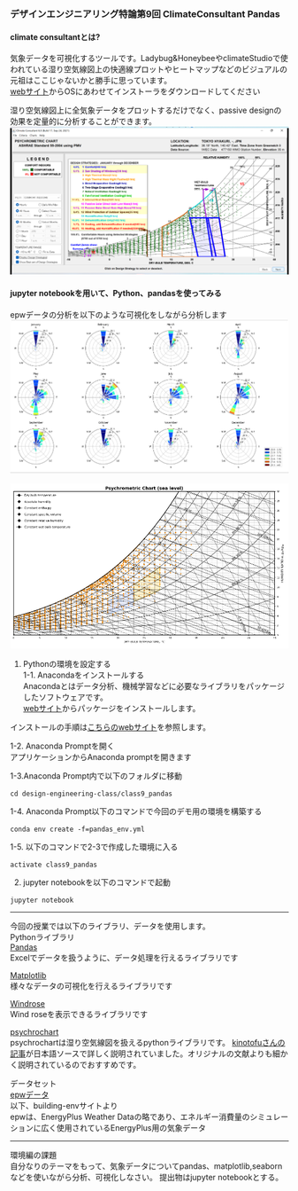 ### デザインエンジニアリング特論第9回 ClimateConsultant Pandas

#### climate consultantとは?

気象データを可視化するツールです。Ladybug&HoneybeeやclimateStudioで使われている湿り空気線図上の快適線プロットやヒートマップなどのビジュアルの元祖はここじゃないかと勝手に思っています。\
[webサイト](https://www.sbse.org/resources/climate-consultant)からOSにあわせてインストーラをダウンロードしてください  

湿り空気線図上に全気象データをプロットするだけでなく、passive designの効果を定量的に分析することができます。  
![psychrometric chart](./img/psychrometric_chart.png)  

#### jupyter notebookを用いて、Python、pandasを使ってみる
epwデータの分析を以下のような可視化をしながら分析します  
![monthly wind rose](./img/windrose.png)

![psychro](./img/pschro.png)

1. Pythonの環境を設定する\
   1-1. Anacondaをインストールする\
   Anacondaとはデータ分析、機械学習などに必要なライブラリをパッケージしたソフトウェアです。\
   [webサイト](https://www.anaconda.com/products/distribution)からパッケージをインストールします。

インストールの手順は[こちらのwebサイト](https://www.python.jp/install/anaconda/windows/install.html)を参照します。

1-2. Anaconda Promptを開く\
アプリケーションからAnaconda promptを開きます

1-3.Anaconda Prompt内で以下のフォルダに移動　　
```
cd design-engineering-class/class9_pandas
```

1-4. Anaconda Prompt以下のコマンドで今回のデモ用の環境を構築する
```
conda env create -f=pandas_env.yml
```

1-5. 以下のコマンドで2-3で作成した環境に入る

```
activate class9_pandas
```

2. jupyter notebookを以下のコマンドで起動

```
jupyter notebook
```


---

今回の授業では以下のライブラリ、データを使用します。\
Pythonライブラリ\
[Pandas](https://pandas.pydata.org/)\
Excelでデータを扱うように、データ処理を行えるライブラリです

[Matplotlib](https://matplotlib.org/)\
様々なデータの可視化を行えるライブラリです

[Windrose](https://hatarilabs.com/ih-en/how-to-make-a-wind-rose-with-python-tutorial)\
Wind roseを表示できるライブラリです  

[psychrochart](https://github.com/azogue/psychrochart)  
psychrochartは湿り空気線図を扱えるpythonライブラリです。 
[kinotofuさんの記事](https://zenn.dev/kinonotofu/articles/210f2835d9a6e3)が日本語ソースで詳しく説明されていました。オリジナルの文献よりも細かく説明されているのでおすすめです。  

データセット\
[epwデータ](https://building-env.com/epw)\
以下、building-envサイトより\
epwは、EnergyPlus Weather Dataの略であり、エネルギー消費量のシミュレーションに広く使用されているEnergyPlus用の気象データ

---  
環境編の課題  
自分なりのテーマをもって、気象データについてpandas、matplotlib,seabornなどを使いながら分析、可視化しなさい。
提出物はjupyter notebookとする。  
